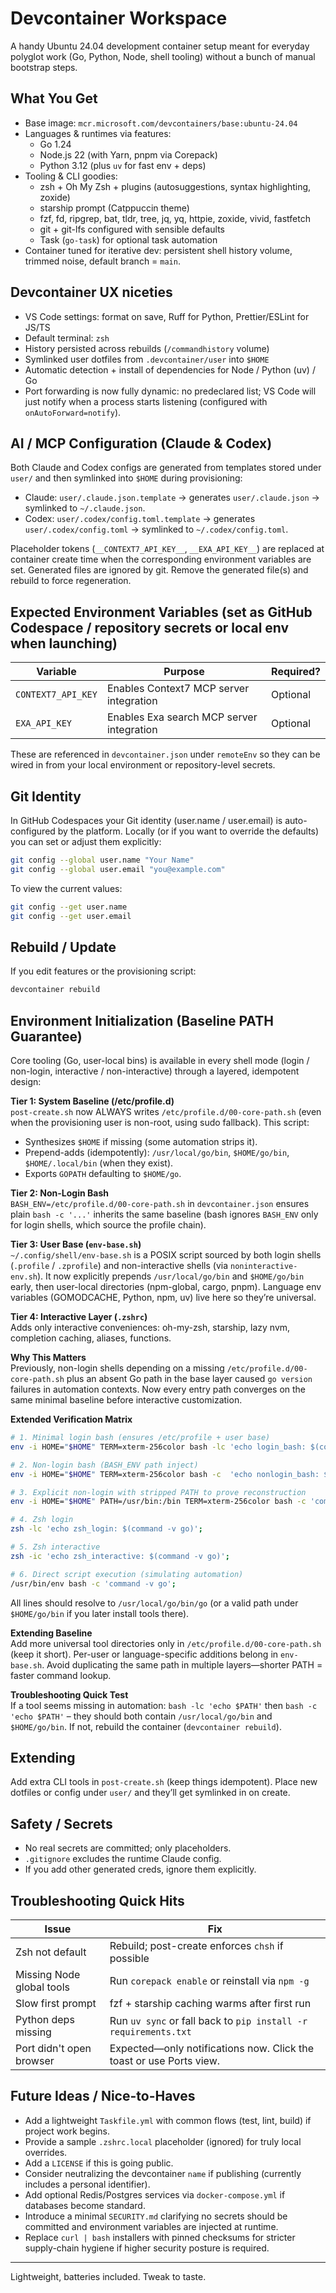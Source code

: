 # Devcontainer Workspace

A handy Ubuntu 24.04 development container setup meant for everyday polyglot work (Go, Python, Node, shell tooling) without a bunch of manual bootstrap steps.

## What You Get

- Base image: `mcr.microsoft.com/devcontainers/base:ubuntu-24.04`
- Languages & runtimes via features:
  - Go 1.24
  - Node.js 22 (with Yarn, pnpm via Corepack)
  - Python 3.12 (plus `uv` for fast env + deps)
- Tooling & CLI goodies:
  - zsh + Oh My Zsh + plugins (autosuggestions, syntax highlighting, zoxide)
  - starship prompt (Catppuccin theme)
  - fzf, fd, ripgrep, bat, tldr, tree, jq, yq, httpie, zoxide, vivid, fastfetch
  - git + git-lfs configured with sensible defaults
  - Task (`go-task`) for optional task automation
- Container tuned for iterative dev: persistent shell history volume, trimmed noise, default branch = `main`.

## Devcontainer UX niceties

- VS Code settings: format on save, Ruff for Python, Prettier/ESLint for JS/TS
- Default terminal: `zsh`
- History persisted across rebuilds (`/commandhistory` volume)
- Symlinked user dotfiles from `.devcontainer/user` into `$HOME`
- Automatic detection + install of dependencies for Node / Python (uv) / Go
- Port forwarding is now fully dynamic: no predeclared list; VS Code will just notify when a process starts listening (configured with `onAutoForward=notify`).

## AI / MCP Configuration (Claude & Codex)

Both Claude and Codex configs are generated from templates stored under `user/` and then symlinked into `$HOME` during provisioning:

- Claude: `user/.claude.json.template` → generates `user/.claude.json` → symlinked to `~/.claude.json`.
- Codex: `user/.codex/config.toml.template` → generates `user/.codex/config.toml` → symlinked to `~/.codex/config.toml`.

Placeholder tokens (`__CONTEXT7_API_KEY__`, `__EXA_API_KEY__`) are replaced at container create time when the corresponding environment variables are set. Generated files are ignored by git. Remove the generated file(s) and rebuild to force regeneration.

## Expected Environment Variables (set as GitHub Codespace / repository secrets or local env when launching)

| Variable | Purpose | Required? |
|----------|---------|-----------|
| `CONTEXT7_API_KEY` | Enables Context7 MCP server integration | Optional |
| `EXA_API_KEY` | Enables Exa search MCP server integration | Optional |

These are referenced in `devcontainer.json` under `remoteEnv` so they can be wired in from your local environment or repository-level secrets.

## Git Identity

In GitHub Codespaces your Git identity (user.name / user.email) is auto-configured by the platform. Locally (or if you want to override the defaults) you can set or adjust them explicitly:
```bash
git config --global user.name "Your Name"
git config --global user.email "you@example.com"
```
To view the current values:
```bash
git config --get user.name
git config --get user.email
```

## Rebuild / Update

If you edit features or the provisioning script:
```bash
devcontainer rebuild
```

## Environment Initialization (Baseline PATH Guarantee)

Core tooling (Go, user-local bins) is available in every shell mode (login / non-login, interactive / non-interactive) through a layered, idempotent design:

**Tier 1: System Baseline (/etc/profile.d)**  
`post-create.sh` now ALWAYS writes `/etc/profile.d/00-core-path.sh` (even when the provisioning user is non-root, using sudo fallback). This script:
- Synthesizes `$HOME` if missing (some automation strips it).
- Prepend-adds (idempotently): `/usr/local/go/bin`, `$HOME/go/bin`, `$HOME/.local/bin` (when they exist).
- Exports `GOPATH` defaulting to `$HOME/go`.

**Tier 2: Non-Login Bash**  
`BASH_ENV=/etc/profile.d/00-core-path.sh` in `devcontainer.json` ensures plain `bash -c '...'` inherits the same baseline (bash ignores `BASH_ENV` only for login shells, which source the profile chain).

**Tier 3: User Base (`env-base.sh`)**  
`~/.config/shell/env-base.sh` is a POSIX script sourced by both login shells (`.profile` / `.zprofile`) and non-interactive shells (via `noninteractive-env.sh`). It now explicitly prepends `/usr/local/go/bin` and `$HOME/go/bin` early, then user-local directories (npm-global, cargo, pnpm). Language env variables (GOMODCACHE, Python, npm, uv) live here so they’re universal.

**Tier 4: Interactive Layer (`.zshrc`)**  
Adds only interactive conveniences: oh-my-zsh, starship, lazy nvm, completion caching, aliases, functions.

**Why This Matters**  
Previously, non-login shells depending on a missing `/etc/profile.d/00-core-path.sh` plus an absent Go path in the base layer caused `go version` failures in automation contexts. Now every entry path converges on the same minimal baseline before interactive customization.

**Extended Verification Matrix**
```bash
# 1. Minimal login bash (ensures /etc/profile + user base)
env -i HOME="$HOME" TERM=xterm-256color bash -lc 'echo login_bash: $(command -v go)';

# 2. Non-login bash (BASH_ENV path inject)
env -i HOME="$HOME" TERM=xterm-256color bash -c  'echo nonlogin_bash: $(command -v go)';

# 3. Explicit non-login with stripped PATH to prove reconstruction
env -i HOME="$HOME" PATH=/usr/bin:/bin TERM=xterm-256color bash -c 'command -v go';

# 4. Zsh login
zsh -lc 'echo zsh_login: $(command -v go)';

# 5. Zsh interactive
zsh -ic 'echo zsh_interactive: $(command -v go)';

# 6. Direct script execution (simulating automation)
/usr/bin/env bash -c 'command -v go';
```
All lines should resolve to `/usr/local/go/bin/go` (or a valid path under `$HOME/go/bin` if you later install tools there).

**Extending Baseline**  
Add more universal tool directories only in `/etc/profile.d/00-core-path.sh` (keep it short). Per-user or language-specific additions belong in `env-base.sh`. Avoid duplicating the same path in multiple layers—shorter PATH = faster command lookup.

**Troubleshooting Quick Test**  
If a tool seems missing in automation: `bash -lc 'echo $PATH'` then `bash -c 'echo $PATH'` – they should both contain `/usr/local/go/bin` and `$HOME/go/bin`. If not, rebuild the container (`devcontainer rebuild`).


## Extending

Add extra CLI tools in `post-create.sh` (keep things idempotent). Place new dotfiles or config under `user/` and they’ll get symlinked in on create.

## Safety / Secrets

- No real secrets are committed; only placeholders.
- `.gitignore` excludes the runtime Claude config.
- If you add other generated creds, ignore them explicitly.

## Troubleshooting Quick Hits

| Issue | Fix |
|-------|-----|
| Zsh not default | Rebuild; post-create enforces `chsh` if possible |
| Missing Node global tools | Run `corepack enable` or reinstall via `npm -g` |
| Slow first prompt | fzf + starship caching warms after first run |
| Python deps missing | Run `uv sync` or fall back to `pip install -r requirements.txt` |
| Port didn't open browser | Expected—only notifications now. Click the toast or use Ports view. |

## Future Ideas / Nice-to-Haves

- Add a lightweight `Taskfile.yml` with common flows (test, lint, build) if project work begins.
- Provide a sample `.zshrc.local` placeholder (ignored) for truly local overrides.
- Add a `LICENSE` if this is going public.
- Consider neutralizing the devcontainer `name` if publishing (currently includes a personal identifier).
- Add optional Redis/Postgres services via `docker-compose.yml` if databases become standard.
- Introduce a minimal `SECURITY.md` clarifying no secrets should be committed and environment variables are injected at runtime.
- Replace `curl | bash` installers with pinned checksums for stricter supply-chain hygiene if higher security posture is required.

---
Lightweight, batteries included. Tweak to taste.
